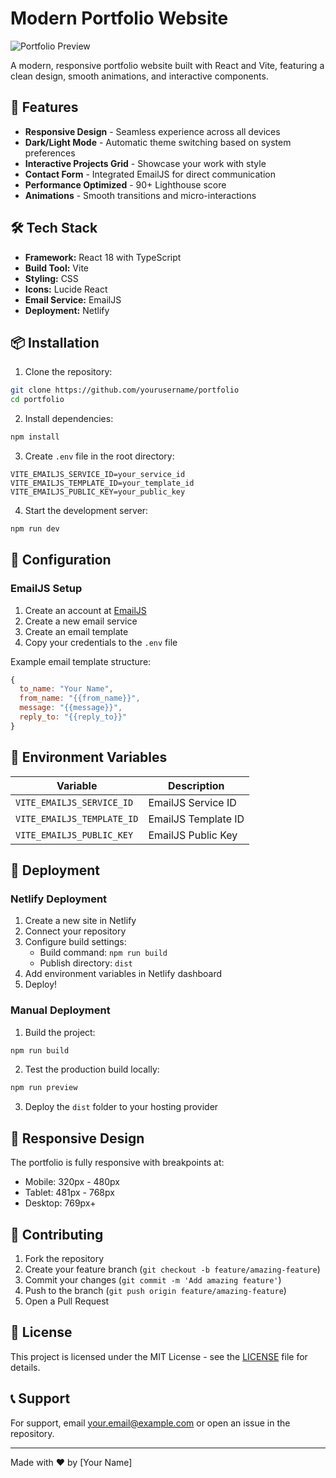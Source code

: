 # Modern Portfolio Website

![Portfolio Preview]()

A modern, responsive portfolio website built with React and Vite, featuring a clean design, smooth animations, and interactive components.

## 🚀 Features

- **Responsive Design** - Seamless experience across all devices
- **Dark/Light Mode** - Automatic theme switching based on system preferences
- **Interactive Projects Grid** - Showcase your work with style
- **Contact Form** - Integrated EmailJS for direct communication
- **Performance Optimized** - 90+ Lighthouse score
- **Animations** - Smooth transitions and micro-interactions

## 🛠️ Tech Stack

- **Framework:** React 18 with TypeScript
- **Build Tool:** Vite
- **Styling:** CSS
- **Icons:** Lucide React
- **Email Service:** EmailJS
- **Deployment:** Netlify

## 📦 Installation

1. Clone the repository:
```bash
git clone https://github.com/yourusername/portfolio
cd portfolio
```

2. Install dependencies:
```bash
npm install
```

3. Create `.env` file in the root directory:
```env
VITE_EMAILJS_SERVICE_ID=your_service_id
VITE_EMAILJS_TEMPLATE_ID=your_template_id
VITE_EMAILJS_PUBLIC_KEY=your_public_key
```

4. Start the development server:
```bash
npm run dev
```

## 🔧 Configuration

### EmailJS Setup

1. Create an account at [EmailJS](https://www.emailjs.com/)
2. Create a new email service
3. Create an email template
4. Copy your credentials to the `.env` file

Example email template structure:
```javascript
{
  to_name: "Your Name",
  from_name: "{{from_name}}",
  message: "{{message}}",
  reply_to: "{{reply_to}}"
}
```

## 📝 Environment Variables

| Variable | Description |
|----------|-------------|
| `VITE_EMAILJS_SERVICE_ID` | EmailJS Service ID |
| `VITE_EMAILJS_TEMPLATE_ID` | EmailJS Template ID |
| `VITE_EMAILJS_PUBLIC_KEY` | EmailJS Public Key |

## 🚀 Deployment

### Netlify Deployment

1. Create a new site in Netlify
2. Connect your repository
3. Configure build settings:
   - Build command: `npm run build`
   - Publish directory: `dist`
4. Add environment variables in Netlify dashboard
5. Deploy!

### Manual Deployment

1. Build the project:
```bash
npm run build
```

2. Test the production build locally:
```bash
npm run preview
```

3. Deploy the `dist` folder to your hosting provider

## 📱 Responsive Design

The portfolio is fully responsive with breakpoints at:
- Mobile: 320px - 480px
- Tablet: 481px - 768px
- Desktop: 769px+

## 🤝 Contributing

1. Fork the repository
2. Create your feature branch (`git checkout -b feature/amazing-feature`)
3. Commit your changes (`git commit -m 'Add amazing feature'`)
4. Push to the branch (`git push origin feature/amazing-feature`)
5. Open a Pull Request

## 📄 License

This project is licensed under the MIT License - see the [LICENSE](LICENSE) file for details.

## 📞 Support

For support, email your.email@example.com or open an issue in the repository.

---

Made with ❤️ by [Your Name]